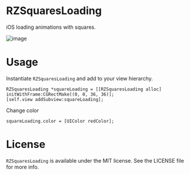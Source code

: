 RZSquaresLoading
==============
iOS loading animations with squares.  
  
![image](https://raw.github.com/robinzhangx/RZSquaresLoading/master/SquaresLoading.gif)

Usage
==============
Instantiate ```RZSquaresLoading``` and add to your view hierarchy.
```
RZSquaresLoading *squareLoading = [[RZSquaresLoading alloc] initWithFrame:CGRectMake((0, 0, 36, 36)];
[self.view addSubview:squareLoading];
```

Change color
```
squareLoading.color = [UIColor redColor];
```

License
==============
```RZSquaresLoading``` is available under the MIT license. See the LICENSE file for more info.
